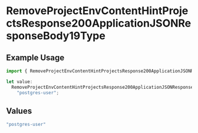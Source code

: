 # RemoveProjectEnvContentHintProjectsResponse200ApplicationJSONResponseBody19Type

## Example Usage

```typescript
import { RemoveProjectEnvContentHintProjectsResponse200ApplicationJSONResponseBody19Type } from "@vercel/sdk/models/operations/removeprojectenv.js";

let value:
  RemoveProjectEnvContentHintProjectsResponse200ApplicationJSONResponseBody19Type =
    "postgres-user";
```

## Values

```typescript
"postgres-user"
```